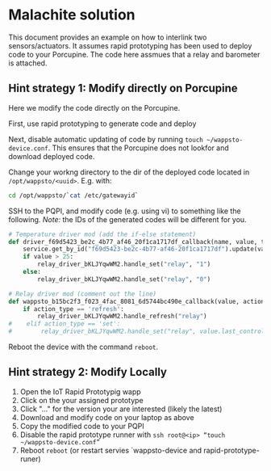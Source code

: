 # Malachite solution

This document provides an example on how to interlink two sensors/actuators. It assumes rapid prototyping has been used to
deploy code to your Porcupine. The code here assmues that a relay and barometer is attached.

## Hint strategy 1: Modify directly on Porcupine

Here we modify the code directly on the Porcupine.

First, use rapid prototyping to generate code and deploy

Next, disable automatic updating of  code  by running `touch ~/wappsto-device.conf`. This ensures that the Porcupine does not lookfor and download deployed code.

Change your workng directory to the dir of the deployed code located in `/opt/wappsto/<uuid>`. E.g. with:

```bash
cd /opt/wappsto/`cat /etc/gatewayid`
```

SSH to the PQPI, and modify code (e.g. using vi) to something like the following. *Note:* the IDs of the generated codes will be different for you.

```python
# Temperature driver mod (add the if-else statement)
def driver_f69d5423_be2c_4b77_af46_20f1ca1717df_callback(name, value, timestamp=None):
    service.get_by_id("f69d5423-be2c-4b77-af46-20f1ca1717df").update(value, timestamp)
    if value > 25:
        relay_driver_bKLJYqwWM2.handle_set("relay", "1")
    else:
        relay_driver_bKLJYqwWM2.handle_set("relay", "0")

# Relay driver mod (comment out the line)
def wappsto_b15bc2f3_f023_4fac_8081_6d5744bc490e_callback(value, action_type):
    if action_type == 'refresh':
        relay_driver_bKLJYqwWM2.handle_refresh("relay")
#    elif action_type == 'set':
#        relay_driver_bKLJYqwWM2.handle_set("relay", value.last_controlled)
```

Reboot the device with the command `reboot`.

## Hint strategy 2: Modify Locally

1. Open the IoT Rapid Prototypig wapp
2. Click on the your assigned prototype
3. Click "..." for the version your are interested (likely the latest)
4. Download and modify code on your laptop as above
5. Copy the modified code to your PQPI
6. Disable the rapid prototype runner with `ssh root@<ip> “touch ~/wappsto-device.conf”`
7. Reboot `reboot` (or restart servies `wappsto-device and rapid-prototype-runer)
